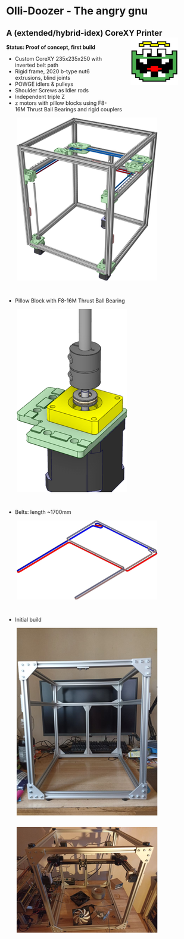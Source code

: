 # Olli-Doozer - The angry gnu
## A (extended/hybrid-idex) CoreXY Printer <img align="right" style="padding: 0 2em 2em 2em" width=128 src="docs/olli-logo.svg" />

__Status: Proof of concept, first build__

- Custom CoreXY 235x235x250 with inverted belt path
- Rigid frame, 2020 b-type nut6 extrusions, blind joints
- POWGE idlers & pulleys
- Shoulder Screws as Idler rods
- Independent triple Z
- z motors with pillow blocks using F8-16M Thrust Ball Bearings and rigid couplers

<img style="padding: 0 2em 2em 2em; max-width:75%" src="docs/Doozer-CoreXY.png" />

- Pillow Block with F8-16M Thrust Ball Bearing

<img style="padding: 0 2em 2em 2em; max-width:75%" src="docs/pillow-block.png" />

- Belts: length ~1700mm

<img style="padding: 0 2em 2em 2em; max-width:75%" src="docs/Doozer-CoreXY-belts.png" />



- Initial build

<img style="padding: 0 2em 2em 2em; max-width:75%" src="docs/doozer-build-0001.jpg" />

<img style="padding: 0 2em 2em 2em; max-width:75%" src="docs/doozer-build-0002.jpg" />


